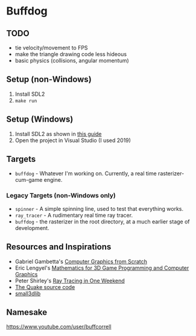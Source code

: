 # Buffdog

## TODO
* tie velocity/movement to FPS
* make the triangle drawing code less hideous
* basic physics (collisions, angular momentum)

## Setup (non-Windows)
1. Install SDL2
1. `make run`

## Setup (Windows)
1. Install SDL2 as shown in [this guide](http://lazyfoo.net/tutorials/SDL/01_hello_SDL/windows/msvsnet2010u/index.php)
1. Open the project in Visual Studio (I used 2019)

## Targets
* `buffdog` - Whatever I'm working on.  Currently, a real time rasterizer-cum-game engine.

### Legacy Targets (non-Windows only)
* `spinner` - A simple spinning line, used to test that everything works.
* `ray_tracer` - A rudimentary real time ray tracer.
* `buffdog` - the rasterizer in the root directory, at a much earlier stage of development.

## Resources and Inspirations
* Gabriel Gambetta's [Computer Graphics from Scratch](https://www.gabrielgambetta.com/computer-graphics-from-scratch/introduction.html)
* Eric Lengyel's [Mathematics for 3D Game Programming and Computer Graphics](http://mathfor3dgameprogramming.com/)
* Peter Shirley's [Ray Tracing in One Weekend](https://raytracing.github.io/books/RayTracingInOneWeekend.html)
* [The Quake source code](https://github.com/caracalla/quake)
* [small3dlib](https://gitlab.com/drummyfish/small3dlib)

## Namesake

https://www.youtube.com/user/buffcorrell
